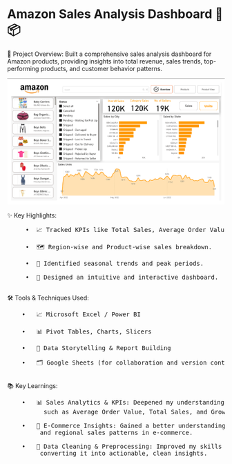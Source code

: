 # Amazon Sales Analysis Dashboard 🛒📦

📖 Project Overview:
Built a comprehensive sales analysis dashboard for Amazon products, providing insights into total revenue, sales trends, top-performing products, and customer behavior patterns.

![image alt](https://github.com/rishiism/Amazon_Sales_Analysis_Dashboard/blob/c1458d352a6d46738ae391e0d0d3df05a09df9f6/Media/Screenshot%202025-04-25%20234308.png)

✨ Key Highlights:

  <pre>
     •	📈 Tracked KPIs like Total Sales, Average Order Value, and Growth Rate.

     •	🗺️ Region-wise and Product-wise sales breakdown.

     •	📅 Identified seasonal trends and peak periods.

     •	🎨 Designed an intuitive and interactive dashboard.
  </pre>
  
  
🛠️ Tools & Techniques Used:
 <pre>
    •	📈 Microsoft Excel / Power BI

    •	📊 Pivot Tables, Charts, Slicers

    •	🧠 Data Storytelling & Report Building

    •	🗂️ Google Sheets (for collaboration and version control)
 </pre>
 
  📚 Key Learnings:
   <pre>
    •	📊 Sales Analytics & KPIs: Deepened my understanding of essential sales KPIs, 
          such as Average Order Value, Total Sales, and Growth Rate.

    •	🧳 E-Commerce Insights: Gained a better understanding of consumer behavior, seasonality, 
         and regional sales patterns in e-commerce.

    •	🧹 Data Cleaning & Preprocessing: Improved my skills in cleaning raw data and 
         converting it into actionable, clean insights.
   </pre>


